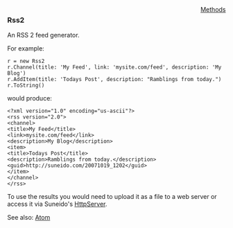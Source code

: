 <div style="float:right"><span class="toplinks"><a href="Rss2/Methods">Methods</a></span></div>

### Rss2

An RSS 2 feed generator.

For example:

``` suneido
r = new Rss2
r.Channel(title: 'My Feed', link: 'mysite.com/feed', description: 'My Blog')
r.AddItem(title: 'Todays Post', description: "Ramblings from today.")
r.ToString()
```

would produce:

``` suneido
<?xml version="1.0" encoding="us-ascii"?>
<rss version="2.0">
<channel>
<title>My Feed</title>
<link>mysite.com/feed</link>
<description>My Blog</description>
<item>
<title>Todays Post</title>
<description>Ramblings from today.</description>
<guid>http://suneido.com/20071019_1202</guid>
</item>
</channel>
</rss>
```

To use the results you would need to upload it as a file to a web server or access it via Suneido's [HttpServer](<HttpServer.md>).

See also: [Atom](<Atom.md>)